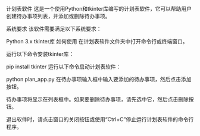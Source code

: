 计划表软件
这是一个使用Python和tkinter库编写的计划表软件，它可以帮助用户创建待办事项列表，并添加或删除待办事项。

系统要求
该软件需要满足以下系统要求：

Python 3.x
tkinter库
如何使用
在计划表软件文件夹中打开命令行或终端窗口。

运行以下命令安装tkinter库：

pip install tkinter
运行以下命令启动计划表软件：

python plan_app.py
在待办事项输入框中输入要添加的待办事项，然后点击添加按钮。

待办事项将显示在列表框中。如果要删除待办事项，请先选中它，然后点击删除按钮。

退出软件时，请点击窗口的关闭按钮或使用“Ctrl+C”停止运行计划表软件的命令行程序。